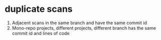 # duplicate scans
1. Adjacent scans in the same branch and have the same commit id
2. Mono-repo projects, different projects, different branch has the same commit id and lines of code